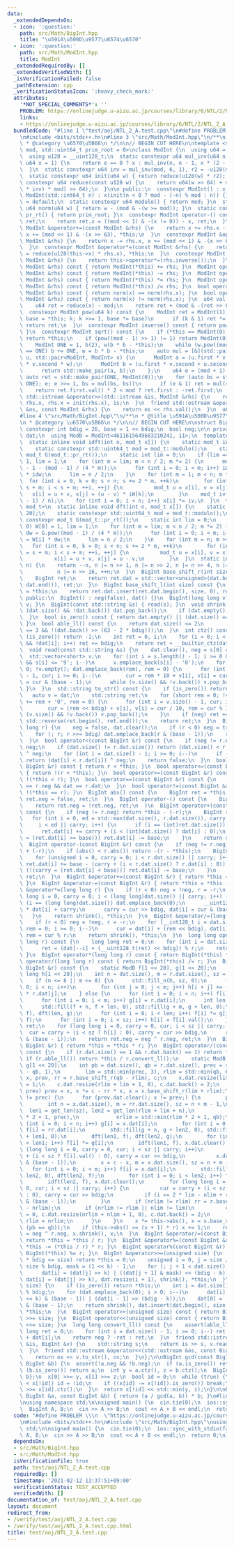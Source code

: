 ```yaml
---
data:
  _extendedDependsOn:
  - icon: ':question:'
    path: src/Math/BigInt.hpp
    title: "\u591A\u500D\u9577\u6574\u6570"
  - icon: ':question:'
    path: src/Math/ModInt.hpp
    title: ModInt
  _extendedRequiredBy: []
  _extendedVerifiedWith: []
  _isVerificationFailed: false
  _pathExtension: cpp
  _verificationStatusIcon: ':heavy_check_mark:'
  attributes:
    '*NOT_SPECIAL_COMMENTS*': ''
    PROBLEM: https://onlinejudge.u-aizu.ac.jp/courses/library/6/NTL/2/NTL_2_A
    links:
    - https://onlinejudge.u-aizu.ac.jp/courses/library/6/NTL/2/NTL_2_A
  bundledCode: "#line 1 \"test/aoj/NTL_2_A.test.cpp\"\n#define PROBLEM \\\n  \"https://onlinejudge.u-aizu.ac.jp/courses/library/6/NTL/2/NTL_2_A\"\
    \n#include <bits/stdc++.h>\n#line 3 \"src/Math/ModInt.hpp\"\n/**\n * @title ModInt\n\
    \ * @category \u6570\u5B66\n */\n\n// BEGIN CUT HERE\n\ntemplate <std::uint64_t\
    \ mod, std::uint64_t prim_root = 0>\nclass ModInt {\n  using u64 = std::uint64_t;\n\
    \  using u128 = __uint128_t;\n  static constexpr u64 mul_inv(u64 n, int e = 6,\
    \ u64 x = 1) {\n    return e == 0 ? x : mul_inv(n, e - 1, x * (2 - x * n));\n\
    \  }\n  static constexpr u64 inv = mul_inv(mod, 6, 1), r2 = -u128(mod) % mod;\n\
    \  static constexpr u64 init(u64 w) { return reduce(u128(w) * r2); }\n  static\
    \ constexpr u64 reduce(const u128 w) {\n    return u64(w >> 64) + mod - ((u128(u64(w)\
    \ * inv) * mod) >> 64);\n  }\n\n public:\n  constexpr ModInt() : x(0) {}\n  constexpr\
    \ ModInt(std::int64_t n) : x(init(n < 0 ? mod - (-n) % mod : n)) {}\n  ~ModInt()\
    \ = default;\n  static constexpr u64 modulo() { return mod; }\n  static constexpr\
    \ u64 norm(u64 w) { return w - (mod & -(w >= mod)); }\n  static constexpr u64\
    \ pr_rt() { return prim_root; }\n  constexpr ModInt operator-() const {\n    ModInt\
    \ ret;\n    return ret.x = ((mod << 1) & -(x != 0)) - x, ret;\n  }\n  constexpr\
    \ ModInt &operator+=(const ModInt &rhs) {\n    return x += rhs.x - (mod << 1),\
    \ x += (mod << 1) & -(x >> 63), *this;\n  }\n  constexpr ModInt &operator-=(const\
    \ ModInt &rhs) {\n    return x -= rhs.x, x += (mod << 1) & -(x >> 63), *this;\n\
    \  }\n  constexpr ModInt &operator*=(const ModInt &rhs) {\n    return this->x\
    \ = reduce(u128(this->x) * rhs.x), *this;\n  }\n  constexpr ModInt &operator/=(const\
    \ ModInt &rhs) {\n    return this->operator*=(rhs.inverse());\n  }\n  ModInt operator+(const\
    \ ModInt &rhs) const { return ModInt(*this) += rhs; }\n  ModInt operator-(const\
    \ ModInt &rhs) const { return ModInt(*this) -= rhs; }\n  ModInt operator*(const\
    \ ModInt &rhs) const { return ModInt(*this) *= rhs; }\n  ModInt operator/(const\
    \ ModInt &rhs) const { return ModInt(*this) /= rhs; }\n  bool operator==(const\
    \ ModInt &rhs) const { return norm(x) == norm(rhs.x); }\n  bool operator!=(const\
    \ ModInt &rhs) const { return norm(x) != norm(rhs.x); }\n  u64 val() const {\n\
    \    u64 ret = reduce(x) - mod;\n    return ret + (mod & -(ret >> 63));\n  }\n\
    \  constexpr ModInt pow(u64 k) const {\n    ModInt ret = ModInt(1);\n    for (ModInt\
    \ base = *this; k; k >>= 1, base *= base)\n      if (k & 1) ret *= base;\n   \
    \ return ret;\n  }\n  constexpr ModInt inverse() const { return pow(mod - 2);\
    \ }\n  constexpr ModInt sqrt() const {\n    if (*this == ModInt(0) || mod == 2)\
    \ return *this;\n    if (pow((mod - 1) >> 1) != 1) return ModInt(0);  // no solutions\n\
    \    ModInt ONE = 1, b(2), w(b * b - *this);\n    while (w.pow((mod - 1) >> 1)\
    \ == ONE) b += ONE, w = b * b - *this;\n    auto mul = [&](std::pair<ModInt, ModInt>\
    \ u, std::pair<ModInt, ModInt> v) {\n      ModInt a = (u.first * v.first + u.second\
    \ * v.second * w);\n      ModInt b = (u.first * v.second + u.second * v.first);\n\
    \      return std::make_pair(a, b);\n    };\n    u64 e = (mod + 1) >> 1;\n   \
    \ auto ret = std::make_pair(ONE, ModInt(0));\n    for (auto bs = std::make_pair(b,\
    \ ONE); e; e >>= 1, bs = mul(bs, bs))\n      if (e & 1) ret = mul(ret, bs);\n\
    \    return ret.first.val() * 2 < mod ? ret.first : -ret.first;\n  }\n  friend\
    \ std::istream &operator>>(std::istream &is, ModInt &rhs) {\n    return is >>\
    \ rhs.x, rhs.x = init(rhs.x), is;\n  }\n  friend std::ostream &operator<<(std::ostream\
    \ &os, const ModInt &rhs) {\n    return os << rhs.val();\n  }\n  u64 x;\n};\n\
    #line 4 \"src/Math/BigInt.hpp\"\n/**\n * @title \u591A\u500D\u9577\u6574\u6570\
    \n * @category \u6570\u5B66\n */\n\n// BEGIN CUT HERE\n\nstruct BigInt {\n  static\
    \ constexpr int bdig = 26, base = 1 << bdig;\n  bool neg;\n\n private:\n  std::vector<unsigned>\
    \ dat;\n  using ModB = ModInt<4611615649683210241, 11>;\n  template <class mod_t>\n\
    \  static inline void idft(int n, mod_t x[]) {\n    static mod_t iW[1 << 20];\n\
    \    static constexpr std::uint64_t mod = mod_t::modulo();\n    static constexpr\
    \ mod_t G(mod_t::pr_rt());\n    static int lim = 0;\n    if (lim == 0) iW[0] =\
    \ 1, lim = 1;\n    for (int m = lim; m < n / 2; m *= 2) {\n      mod_t idw = G.pow(mod\
    \ - 1 - (mod - 1) / (4 * m));\n      for (int i = 0; i < m; i++) iW[m + i] = iW[i]\
    \ * idw;\n      lim = n / 2;\n    }\n    for (int m = 1; m < n; m *= 2)\n    \
    \  for (int s = 0, k = 0; s < n; s += 2 * m, ++k)\n        for (int i = s, j =\
    \ s + m; i < s + m; ++i, ++j) {\n          mod_t u = x[i], v = x[j];\n       \
    \   x[i] = u + v, x[j] = (u - v) * iW[k];\n        }\n    mod_t iv(mod - (mod\
    \ - 1) / n);\n    for (int i = 0; i < n; i++) x[i] *= iv;\n  }\n  template <class\
    \ mod_t>\n  static inline void dft(int n, mod_t x[]) {\n    static mod_t W[1 <<\
    \ 20];\n    static constexpr std::uint64_t mod = mod_t::modulo();\n    static\
    \ constexpr mod_t G(mod_t::pr_rt());\n    static int lim = 0;\n    if (lim ==\
    \ 0) W[0] = 1, lim = 1;\n    for (int m = lim; m < n / 2; m *= 2) {\n      mod_t\
    \ dw = G.pow((mod - 1) / (4 * m));\n      for (int i = 0; i < m; i++) W[m + i]\
    \ = W[i] * dw;\n      lim = n / 2;\n    }\n    for (int m = n; m >>= 1;)\n   \
    \   for (int s = 0, k = 0; s < n; s += 2 * m, ++k)\n        for (int i = s, j\
    \ = s + m; i < s + m; ++i, ++j) {\n          mod_t u = x[i], v = x[j] * W[k];\n\
    \          x[i] = u + v, x[j] = u - v;\n        }\n  }\n  static inline int get_len(int\
    \ n) {\n    return --n, n |= n >> 1, n |= n >> 2, n |= n >> 4, n |= n >> 8,\n\
    \           n |= n >> 16, ++n;\n  }\n  BigInt base_shift_r(int size) const {\n\
    \    BigInt ret;\n    return ret.dat = std::vector<unsigned>(dat.begin() + size,\
    \ dat.end()), ret;\n  }\n  BigInt base_shift_l(int size) const {\n    BigInt ret\
    \ = *this;\n    return ret.dat.insert(ret.dat.begin(), size, 0), ret;\n  }\n\n\
    \ public:\n  BigInt() : neg(false), dat() {}\n  BigInt(long long v) { *this =\
    \ v; }\n  BigInt(const std::string &s) { read(s); }\n  void shrink() {\n    while\
    \ (dat.size() && !dat.back()) dat.pop_back();\n    if (dat.empty()) neg = false;\n\
    \  }\n  bool is_zero() const { return dat.empty() || (dat.size() == 1 && !dat[0]);\
    \ }\n  bool able_ll() const {\n    return dat.size() <= 2\n           || (dat.size()\
    \ == 3 && !(dat.back() >> (63 - 2 * bdig)));\n  }\n  int ctz() const {\n    if\
    \ (is_zero()) return -1;\n    int ret = 0, i;\n    for (i = 0; i < (int)dat.size()\
    \ && !dat[i]; i++) ret += bdig;\n    return ret + __builtin_ctz(dat[i]);\n  }\n\
    \  void read(const std::string &s) {\n    dat.clear(), neg = s[0] == '-';\n  \
    \  std::vector<short> v;\n    for (int i = s.length() - 1; i >= 0 && '0' <= s[i]\
    \ && s[i] <= '9'; i--)\n      v.emplace_back(s[i] - '0');\n    for (int rem =\
    \ 0; !v.empty(); dat.emplace_back(rem), rem = 0) {\n      for (int i = v.size()\
    \ - 1, cur; i >= 0; i--)\n        cur = rem * 10 + v[i], v[i] = cur >> bdig, rem\
    \ = cur & (base - 1);\n      while (v.size() && !v.back()) v.pop_back();\n   \
    \ }\n  }\n  std::string to_str() const {\n    if (is_zero()) return \"0\";\n \
    \   auto v = dat;\n    std::string ret;\n    for (short rem = 0; !v.empty(); ret\
    \ += rem + '0', rem = 0) {\n      for (int i = v.size() - 1, cur; i >= 0; i--)\n\
    \        cur = (rem << bdig) + v[i], v[i] = cur / 10, rem = cur % 10;\n      while\
    \ (v.size() && !v.back()) v.pop_back();\n    }\n    if (neg) ret += '-';\n   \
    \ std::reverse(ret.begin(), ret.end());\n    return ret;\n  }\n  BigInt &operator=(long\
    \ long r) {\n    neg = false, dat.clear();\n    if (r < 0) neg = true, r = -r;\n\
    \    for (; r; r >>= bdig) dat.emplace_back(r & (base - 1));\n    return *this;\n\
    \  }\n  bool operator<(const BigInt &r) const {\n    if (neg != r.neg) return\
    \ neg;\n    if (dat.size() != r.dat.size()) return (dat.size() < r.dat.size())\
    \ ^ neg;\n    for (int i = dat.size() - 1; i >= 0; i--)\n      if (dat[i] != r.dat[i])\
    \ return (dat[i] < r.dat[i]) ^ neg;\n    return false;\n  }\n  bool operator>(const\
    \ BigInt &r) const { return r < *this; }\n  bool operator<=(const BigInt &r) const\
    \ { return !(r < *this); }\n  bool operator>=(const BigInt &r) const { return\
    \ !(*this < r); }\n  bool operator==(const BigInt &r) const {\n    return neg\
    \ == r.neg && dat == r.dat;\n  }\n  bool operator!=(const BigInt &r) const { return\
    \ !(*this == r); }\n  BigInt abs() const {\n    BigInt ret = *this;\n    return\
    \ ret.neg = false, ret;\n  }\n  BigInt operator-() const {\n    BigInt ret = *this;\n\
    \    return ret.neg = !ret.neg, ret;\n  }\n  BigInt operator+(const BigInt &r)\
    \ const {\n    if (neg != r.neg) return *this - (-r);\n    BigInt ret = r;\n \
    \   for (int i = 0, ed = std::max(dat.size(), r.dat.size()), carry = 0;\n    \
    \     i < ed || carry; i++) {\n      if (i == (int)ret.dat.size()) ret.dat.emplace_back(0);\n\
    \      ret.dat[i] += carry + (i < (int)dat.size() ? dat[i] : 0);\n      if ((carry\
    \ = (ret.dat[i] >= base))) ret.dat[i] -= base;\n    }\n    return ret;\n  }\n\
    \  BigInt operator-(const BigInt &r) const {\n    if (neg != r.neg) return *this\
    \ + (-r);\n    if (abs() < r.abs()) return -(r - *this);\n    BigInt ret = *this;\n\
    \    for (unsigned i = 0, carry = 0; i < r.dat.size() || carry; i++) {\n     \
    \ ret.dat[i] += base - (carry + (i < r.dat.size() ? r.dat[i] : 0));\n      if\
    \ (!(carry = (ret.dat[i] < base))) ret.dat[i] -= base;\n    }\n    return ret.shrink(),\
    \ ret;\n  }\n  BigInt &operator+=(const BigInt &r) { return *this = *this + r;\
    \ }\n  BigInt &operator-=(const BigInt &r) { return *this = *this - r; }\n  BigInt\
    \ &operator*=(long long r) {\n    if (r < 0) neg = !neg, r = -r;\n    for (long\
    \ long i = 0, carry = 0; i < (long long)dat.size() || carry; i++) {\n      if\
    \ (i == (long long)dat.size()) dat.emplace_back(0);\n      __uint128_t cur = (__uint128_t)r\
    \ * dat[i] + carry;\n      carry = cur >> bdig, dat[i] = cur & (base - 1);\n \
    \   }\n    return shrink(), *this;\n  }\n  BigInt &operator/=(long long r) {\n\
    \    if (r < 0) neg = !neg, r = -r;\n    for (__int128_t i = dat.size() - 1, cur,\
    \ rem = 0; i >= 0; i--)\n      cur = dat[i] + (rem << bdig), dat[i] = cur / r,\
    \ rem = cur % r;\n    return shrink(), *this;\n  }\n  long long operator%(long\
    \ long r) const {\n    long long ret = 0;\n    for (int i = dat.size(); i;)\n\
    \      ret = (dat[--i] + (__uint128_t(ret) << bdig)) % r;\n    return ret;\n \
    \ }\n  BigInt operator*(long long r) const { return BigInt(*this) *= r; }\n  BigInt\
    \ operator/(long long r) const { return BigInt(*this) /= r; }\n  BigInt operator*(const\
    \ BigInt &r) const {\n    static ModB f[1 << 20], g[1 << 20];\n    static long\
    \ long h[1 << 20];\n    int n = dat.size(), m = r.dat.size(), sz = n + m - 1;\n\
    \    if (n <= 8 || m <= 8) {\n      std::fill_n(h, sz, 0);\n      for (int i =\
    \ 0; i < n; i++)\n        for (int j = 0; j < m; j++) h[i + j] += (long long)dat[i]\
    \ * r.dat[j];\n    } else {\n      for (int i = 0; i < n; i++) f[i] = dat[i];\n\
    \      for (int i = 0; i < m; i++) g[i] = r.dat[i];\n      int len = get_len(sz);\n\
    \      std::fill(f + n, f + len, 0), std::fill(g + m, g + len, 0);\n      dft(len,\
    \ f), dft(len, g);\n      for (int i = 0; i < len; i++) f[i] *= g[i];\n      idft(len,\
    \ f);\n      for (int i = 0; i < sz; i++) h[i] = f[i].val();\n    }\n    BigInt\
    \ ret;\n    for (long long i = 0, carry = 0, cur; i < sz || carry; i++)\n    \
    \  cur = carry + (i < sz ? h[i] : 0), carry = cur >> bdig,\n      ret.dat.emplace_back(cur\
    \ & (base - 1));\n    return ret.neg = neg ^ r.neg, ret;\n  }\n  BigInt &operator*=(const\
    \ BigInt &r) { return *this = *this * r; }\n  BigInt operator/(const BigInt &r)\
    \ const {\n    if (r.dat.size() == 1 && r.dat.back() == 1) return *this;\n   \
    \ if (r.able_ll()) return *this / r.convert_ll();\n    static ModB f[1 << 20],\
    \ g[1 << 20];\n    int pb = dat.size(), qb = r.dat.size(), prec = std::max(pb\
    \ - qb, 1),\n        lim = std::min(prec, 3), rlim = std::min(qb, 6);\n    BigInt\
    \ x, prev, rr = r.base_shift_r(qb - rlim), c;\n    x.dat.resize(lim + 1, 0), x.dat.back()\
    \ = 1;\n    c.dat.resize(rlim + lim + 1, 0), c.dat.back() = 2;\n    while (x !=\
    \ prev) prev = x, x *= c - rr * x, x = x.base_shift_r(lim + rlim);\n    if (lim\
    \ != prec) {\n      for (prev.dat.clear(); x != prev;) {\n        prev = x;\n\
    \        int n = x.dat.size(), m = rr.dat.size(), sz = n + m - 1,\n          \
    \  len1 = get_len(sz), len2 = get_len(rlim + lim + n),\n            nlim = std::min(lim\
    \ * 2 + 1, prec),\n            nrlim = std::min(rlim * 2 + 1, qb);\n        for\
    \ (int i = 0; i < n; i++) g[i] = x.dat[i];\n        for (int i = 0; i < m; i++)\
    \ f[i] = rr.dat[i];\n        std::fill(g + n, g + len2, 0), std::fill(f + m, f\
    \ + len1, 0);\n        dft(len1, f), dft(len2, g);\n        for (int i = 0; i\
    \ < len1; i++) f[i] *= g[i];\n        idft(len1, f), x.dat.clear();\n        for\
    \ (long long i = 0, carry = 0, cur; i < sz || carry; i++)\n          cur = carry\
    \ + (i < sz ? f[i].val() : 0), carry = cur >> bdig,\n          x.dat.emplace_back(cur\
    \ & (base - 1));\n        x = c - x, m = x.dat.size(), sz = n + m - 1;\n     \
    \   for (int i = 0; i < m; i++) f[i] = x.dat[i];\n        std::fill(f + m, f +\
    \ len2, 0), dft(len2, f);\n        for (int i = 0; i < len2; i++) f[i] *= g[i];\n\
    \        idft(len2, f), x.dat.clear();\n        for (long long i = 0, carry =\
    \ 0, cur; i < sz || carry; i++) {\n          cur = carry + (i < sz ? f[i].val()\
    \ : 0), carry = cur >> bdig;\n          if (i >= 2 * lim - nlim + rlim) x.dat.emplace_back(cur\
    \ & (base - 1));\n        }\n        if (nrlim != rlim) rr = r.base_shift_r(qb\
    \ - nrlim);\n        if (nrlim != rlim || nlim != lim)\n          c.dat.back()\
    \ = 0, c.dat.resize(nrlim + nlim + 1, 0), c.dat.back() = 2;\n        lim = nlim,\
    \ rlim = nrlim;\n      }\n    }\n    x *= this->abs(), x = x.base_shift_r(pb +\
    \ (pb == qb));\n    if (this->abs() >= (x + 1) * r) x += 1;\n    return x.neg\
    \ = neg ^ r.neg, x.shrink(), x;\n  }\n  BigInt &operator/=(const BigInt &r) {\
    \ return *this = *this / r; }\n  BigInt &operator%=(const BigInt &r) { return\
    \ *this -= (*this / r) * r; }\n  BigInt operator%(const BigInt &r) const { return\
    \ BigInt(*this) %= r; }\n  BigInt &operator>>=(unsigned size) {\n    if (dat.size()\
    \ * bdig <= size) return *this = 0;\n    unsigned i = 0, j = size / bdig, k =\
    \ size % bdig, mask = (1 << k) - 1;\n    for (; j + 1 < dat.size(); i++, j++)\n\
    \      dat[i] = (dat[j] >> k) | ((dat[j + 1] & mask) << (bdig - k));\n    return\
    \ dat[i] = (dat[j] >> k), dat.resize(i + 1), shrink(), *this;\n  }\n  BigInt &operator<<=(unsigned\
    \ size) {\n    if (is_zero()) return *this;\n    int i = dat.size(), k = size\
    \ % bdig;\n    for (dat.emplace_back(0); i > 0; i--)\n      dat[i] = ((dat[i]\
    \ << k) & (base - 1)) | (dat[i - 1] >> (bdig - k));\n    dat[0] = (dat[0] << k)\
    \ & (base - 1);\n    return shrink(), dat.insert(dat.begin(), size / bdig, 0),\
    \ *this;\n  }\n  BigInt operator>>(unsigned size) const { return BigInt(*this)\
    \ >>= size; }\n  BigInt operator<<(unsigned size) const { return BigInt(*this)\
    \ <<= size; }\n  long long convert_ll() const {\n    assert(able_ll());\n    long\
    \ long ret = 0;\n    for (int i = dat.size() - 1; i >= 0; i--) ret = (ret << bdig)\
    \ + dat[i];\n    return neg ? -ret : ret;\n  }\n  friend std::istream &operator>>(std::istream\
    \ &is, BigInt &v) {\n    std::string s;\n    return is >> s, v.read(s), is;\n\
    \  }\n  friend std::ostream &operator<<(std::ostream &os, const BigInt &v) {\n\
    \    return os << v.to_str(), os;\n  }\n};\n\nBigInt gcd(const BigInt &a, const\
    \ BigInt &b) {\n  assert(!a.neg && !b.neg);\n  if (a.is_zero()) return b;\n  if\
    \ (b.is_zero()) return a;\n  int y = a.ctz(), z = b.ctz();\n  BigInt x[2] = {a,\
    \ b};\n  x[0] >>= y, x[1] >>= z;\n  bool id = 0;\n  while (true) {\n    if (x[id]\
    \ < x[!id]) id = !id;\n    if ((x[id] -= x[!id]).is_zero()) break;\n    x[id]\
    \ >>= x[id].ctz();\n  }\n  return x[!id] << std::min(y, z);\n}\n\nBigInt lcm(const\
    \ BigInt &a, const BigInt &b) { return (a / gcd(a, b)) * b; }\n#line 5 \"test/aoj/NTL_2_A.test.cpp\"\
    \nusing namespace std;\n\nsigned main() {\n  cin.tie(0);\n  ios::sync_with_stdio(false);\n\
    \  BigInt A, B;\n  cin >> A >> B;\n  cout << A + B << endl;\n  return 0;\n}\n"
  code: "#define PROBLEM \\\n  \"https://onlinejudge.u-aizu.ac.jp/courses/library/6/NTL/2/NTL_2_A\"\
    \n#include <bits/stdc++.h>\n#include \"src/Math/BigInt.hpp\"\nusing namespace\
    \ std;\n\nsigned main() {\n  cin.tie(0);\n  ios::sync_with_stdio(false);\n  BigInt\
    \ A, B;\n  cin >> A >> B;\n  cout << A + B << endl;\n  return 0;\n}"
  dependsOn:
  - src/Math/BigInt.hpp
  - src/Math/ModInt.hpp
  isVerificationFile: true
  path: test/aoj/NTL_2_A.test.cpp
  requiredBy: []
  timestamp: '2021-02-12 13:37:51+09:00'
  verificationStatus: TEST_ACCEPTED
  verifiedWith: []
documentation_of: test/aoj/NTL_2_A.test.cpp
layout: document
redirect_from:
- /verify/test/aoj/NTL_2_A.test.cpp
- /verify/test/aoj/NTL_2_A.test.cpp.html
title: test/aoj/NTL_2_A.test.cpp
---
```

